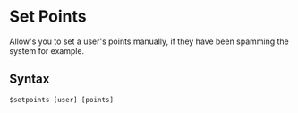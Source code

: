 # Set Points
Allow's you to set a user's points manually, if they have been spamming the system for example.

## Syntax
`$setpoints [user] [points]`